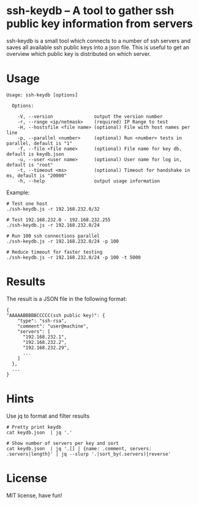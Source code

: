 # ssh-keydb – A tool to gather ssh public key information from servers

ssh-keydb is a small tool which connects to a number of ssh servers and saves all available ssh public keys into a json file. This is useful to get an overview which public key is distributed on which server.

# Usage

```
Usage: ssh-keydb [options]

  Options:

    -V, --version               output the version number
    -r, --range <ip/netmask>    (required) IP Range to test
    -H, --hostsfile <file name> (optional) File with host names per line
    -p, --parallel <number>     (optional) Run <number> tests in parallel, default is "1"
    -f, --file <file name>      (optional) File name for key db, default is keydb.json
    -u, --user <user name>      (optional) User name for log in, default is "root"
    -t, --timeout <ms>          (optional) Timeout for handshake in ms, default is "20000"
    -h, --help                  output usage information
```

Example:

```
# Test one host
./ssh-keydb.js -r 192.168.232.0/32

# Test 192.168.232.0 - 192.168.232.255
./ssh-keydb.js -r 192.168.232.0/24

# Run 100 ssh connections parallel
./ssh-keydb.js -r 192.168.232.0/24 -p 100

# Reduce timeout for faster testing
./ssh-keydb.js -r 192.168.232.0/24 -p 100 -t 5000
```

# Results

The result is a JSON file in the following format:

```
{
"AAAAABBBBBCCCCC(ssh public key)": {
    "type": "ssh-rsa",
    "comment": "user@machine",
    "servers": [
      "192.168.232.1",
      "192.168.232.2",
      "192.168.232.29",
      ...
    ]
  },
  ...
}
```

# Hints

Use jq to format and filter results

```
# Pretty print keydb
cat keydb.json  | jq '.'

# Show number of servers per key and sort
cat keydb.json  | jq '.[] | {name: .comment, servers: .servers|length}' | jq --slurp '.|sort_by(.servers)|reverse'
```

# License

MIT license, have fun!
